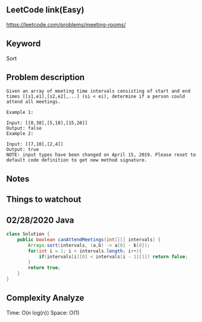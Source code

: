 ## LeetCode link(Easy)
https://leetcode.com/problems/meeting-rooms/

## Keyword
Sort

## Problem description
```
Given an array of meeting time intervals consisting of start and end times [[s1,e1],[s2,e2],...] (si < ei), determine if a person could attend all meetings.

Example 1:

Input: [[0,30],[5,10],[15,20]]
Output: false
Example 2:

Input: [[7,10],[2,4]]
Output: true
NOTE: input types have been changed on April 15, 2019. Please reset to default code definition to get new method signature.
```



## Notes


## Things to watchout

## 02/28/2020 Java

```java
class Solution {
    public boolean canAttendMeetings(int[][] intervals) {
        Arrays.sort(intervals, (a,b) -> a[0] - b[0]);
        for(int i = 1; i < intervals.length; i++){
            if(intervals[i][0] < intervals[i - 1][1]) return false;
        }
        return true;
    }
}

```
## Complexity Analyze
Time: O(n log(n))
Space: O(1)